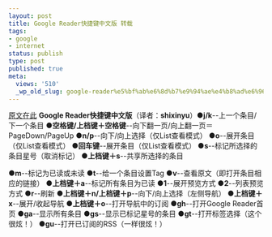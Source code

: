 ```yaml
---
layout: post
title: Google Reader快捷键中文版 转载
tags:
- google
- internet
status: publish
type: post
published: true
meta:
  views: '510'
  _wp_old_slug: google-reader%e5%bf%ab%e6%8d%b7%e9%94%ae%e4%b8%ad%e6%96%87%e7%89%88-%e8%bd%ac%e8%bd%bd
---
```

<a href="http://www.gseeker.com/50226711/eeaeiegoogle_readereaec_45147.php" target="_blank">原文在此</a>
<strong>
Google Reader快捷键中文版</strong>（译者：<strong>shixinyu</strong>）●<strong>j/k</strong>--上一个条目/下一个条目
●<strong>空格键/上档键＋空格键</strong>--向下翻一页/向上翻一页＝PageDown/PageUp
●<strong>n/p</strong>--向下/向上选择（仅List查看模式）
●<strong>o</strong>--展开条目（仅List查看模式）
●<strong>回车键</strong>--展开条目（仅List查看模式）
●<strong>s</strong>--标记所选择的条目星号（取消标记）
●<strong>上档键＋s</strong>--共享所选择的条目

●<strong>m</strong>--标记为已读或未读
●<strong>t</strong>--给一个条目设置Tag
●<strong>v</strong>--查看原文（即打开条目相应的链接）
●<strong>上档键＋a</strong>--标记所有条目为已读
●<strong>1</strong>--展开预览方式
●<strong>2</strong>--列表预览方式
●<strong>r</strong>--刷新
●<strong>上档键＋n/上档键＋p</strong>--向下/向上选择（左侧导航）
●<strong>上档键＋x</strong>--展开/收起导航
●<strong>上档键＋o</strong>--打开导航中的订阅
●<strong>gh</strong>--打开Google Reader首页
●<strong>ga</strong>--显示所有条目
●<strong>gs</strong>--显示已标记星号的条目
●<strong>gt</strong>--打开标签选择（这个很炫！）
●<strong>gu</strong>--打开已订阅的RSS（一样很炫！）
